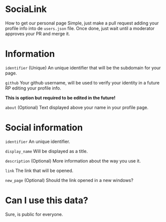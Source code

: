 # SociaLink

How to get our personal page
Simple, just make a pull request adding your profile info into de ``users.json`` file. Once done, just wait until a moderator approves your PR and merge it.

# Information

``identifier`` (Unique) An unique identifier that will be the subdomain for your page.

``github`` Your github username, will be used to verify your identity in a future RP editing your profile info.

**This is option but required to be edited in the future!**

``about`` (Optional) Text displayed above your name in your profile page.

# Social information

``identifier`` An unique identifier.

``display_name`` Will be displayed as a title.

``description`` (Optional) More information about the way you use it.

``link`` The link that will be opened.

``new_page`` (Optional) Should the link opened in a new windows?

# Can I use this data?

Sure, is public for everyone.
